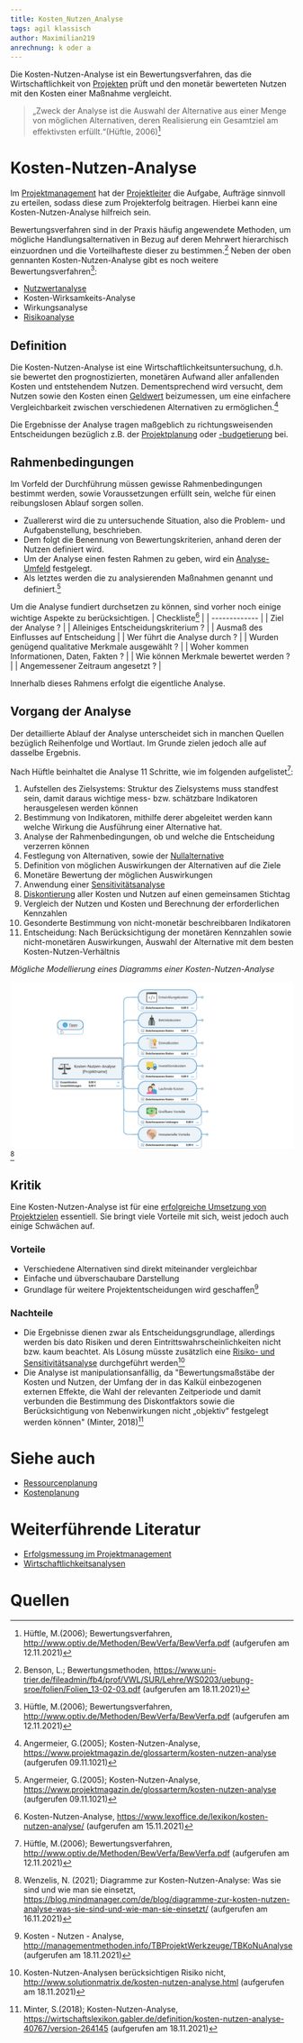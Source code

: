 ```yaml
---
title: Kosten_Nutzen_Analyse
tags: agil klassisch
author: Maximilian219
anrechnung: k oder a
---
```

Die Kosten-Nutzen-Analyse ist ein Bewertungsverfahren, das die Wirtschaftlichkeit von [Projekten](Projekt.md) prüft und den monetär bewerteten Nutzen mit den Kosten einer Maßnahme vergleicht.
> „Zweck der Analyse ist die Auswahl der Alternative aus einer Menge von möglichen Alternativen, deren Realisierung ein Gesamtziel am effektivsten erfüllt.“(Hüftle, 2006)[^1]

# Kosten-Nutzen-Analyse
Im [Projektmanagement](Projektmangement.md) hat der [Projektleiter](Faehigkeiten_Projektleiter) die Aufgabe, Aufträge sinnvoll zu erteilen, sodass diese zum Projekterfolg beitragen. Hierbei kann eine Kosten-Nutzen-Analyse hilfreich sein.

Bewertungsverfahren sind in der Praxis häufig angewendete Methoden, um mögliche Handlungsalternativen in Bezug auf deren Mehrwert hierarchisch einzuordnen und die Vorteilhafteste dieser zu bestimmen.[^2] 
Neben der oben gennanten Kosten-Nutzen-Analyse gibt es noch weitere Bewertungsverfahren[^1]:
* [Nutzwertanalyse](Nutzwertanalyse.md)
* Kosten-Wirksamkeits-Analyse
* Wirkungsanalyse
* [Risikoanalyse](Risikoanalyse_und_Visualisierung.md)

## Definition

Die Kosten-Nutzen-Analyse ist eine Wirtschaftlichkeitsuntersuchung, d.h. sie bewertet den prognostizierten, monetären Aufwand aller anfallenden Kosten und entstehendem Nutzen. Dementsprechend wird versucht, dem Nutzen sowie den Kosten einen [Geldwert](https://de.wikipedia.org/wiki/Geldwert) beizumessen, um eine einfachere Vergleichbarkeit zwischen verschiedenen Alternativen zu ermöglichen.[^3]

Die Ergebnisse der Analyse tragen maßgeblich zu richtungsweisenden Entscheidungen bezüglich z.B. der [Projektplanung](Projektplanung.md) oder [-budgetierung](Kostenplanung.md) bei. 

## Rahmenbedingungen 
Im Vorfeld der Durchführung müssen gewisse Rahmenbedingungen bestimmt werden, sowie Voraussetzungen erfüllt sein, welche für einen reibungslosen Ablauf sorgen sollen. 

* Zuallererst wird die zu untersuchende Situation, also die Problem- und Aufgabenstellung, beschrieben. 
* Dem folgt die Benennung von Bewertungskriterien, anhand deren der Nutzen definiert wird. 
* Um der Analyse einen festen Rahmen zu geben, wird ein [Analyse-Umfeld](Umfeldanalyse.md) festgelegt.
* Als letztes werden die zu analysierenden Maßnahmen genannt und definiert.[^3]

Um die Analyse fundiert durchsetzen zu können, sind vorher noch einige wichtige Aspekte zu berücksichtigen.
| Checkliste[^4]  |
| ------------- |
| Ziel der Analyse ? | 
| Alleiniges Entscheidungskriterium ?  | 
| Ausmaß des Einflusses auf Entscheidung  |
| Wer führt die Analyse durch ? |
| Wurden genügend qualitative Merkmale ausgewählt ? |
| Woher kommen Informationen, Daten, Fakten ? |
| Wie können Merkmale bewertet werden ? |
| Angemessener Zeitraum angesetzt ? |

Innerhalb dieses Rahmens erfolgt die eigentliche Analyse. 

## Vorgang der Analyse 

Der detaillierte Ablauf der Analyse unterscheidet sich in manchen Quellen bezüglich Reihenfolge und Wortlaut. Im Grunde zielen jedoch alle auf dasselbe Ergebnis.

Nach Hüftle beinhaltet die Analyse 11 Schritte, wie im folgenden aufgelistet[^1]: 

1.	Aufstellen des Zielsystems: Struktur des Zielsystems muss standfest sein, damit daraus wichtige mess- bzw. schätzbare Indikatoren herausgelesen werden können
2.	Bestimmung von Indikatoren, mithilfe derer abgeleitet werden kann welche Wirkung die Ausführung einer Alternative hat.
3.	Analyse der Rahmenbedingungen, ob und welche die Entscheidung verzerren können
4.	Festlegung von Alternativen, sowie der [Nullalternative]( https://wiki.baw.de/de/index.php/Nullalternative)
5.	Definition von möglichen Auswirkungen der Alternativen auf die Ziele
6.	Monetäre Bewertung der möglichen Auswirkungen
7.	Anwendung einer [Sensitivitätsanalyse]( https://www.bwl-lexikon.de/wiki/sensitivitaetsanalyse/) 
8.	[Diskontierung]( https://www.compeon.de/glossar/diskontieren/#modal-1 ) aller Kosten und Nutzen auf einen gemeinsamen Stichtag
9.	Vergleich der Nutzen und Kosten und Berechnung der erforderlichen Kennzahlen 
10.	Gesonderte Bestimmung von nicht-monetär beschreibbaren Indikatoren
11.	Entscheidung: Nach Berücksichtigung der monetären Kennzahlen sowie nicht-monetären Auswirkungen, 
                  Auswahl der Alternative mit dem besten Kosten-Nutzen-Verhältnis
                  
*Mögliche Modellierung eines Diagramms einer Kosten-Nutzen-Analyse*

![Kosten-Nutzen-Analyse](Kosten_Nutzen_Analyse/Bild1.png)[^5]
## Kritik 
Eine Kosten-Nutzen-Analyse ist für eine [erfolgreiche Umsetzung von Projektzielen](Praxisbeispiele_erfolgreiche_Projekte.md) essentiell. Sie bringt viele Vorteile mit sich, weist jedoch auch einige Schwächen auf.
### Vorteile
* Verschiedene Alternativen sind direkt miteinander vergleichbar
* Einfache und übverschaubare Darstellung
* Grundlage für weitere Projektentscheidungen wird geschaffen[^6]

### Nachteile
* Die Ergebnisse dienen zwar als Entscheidungsgrundlage, allerdings werden bis dato Risiken und deren Eintrittswahrscheinlichkeiten nicht bzw. kaum beachtet. Als Lösung müsste zusätzlich eine [Risiko- und Sensitivitätsanalyse](Risikoanalyse_und_Visualisierung.md) durchgeführt werden[^7]
* Die Analyse ist manipulationsanfällig, da "Bewertungsmaßstäbe der Kosten und Nutzen, der Umfang der in das Kalkül einbezogenen externen Effekte, die Wahl der relevanten Zeitperiode und damit verbunden die Bestimmung des Diskontfaktors sowie die Berücksichtigung von Nebenwirkungen nicht „objektiv“ festgelegt werden können" (Minter, 2018)[^8]










# Siehe auch

* [Ressourcenplanung](Ressourcenplanung.md)
* [Kostenplanung](Kostenplanung.md)

# Weiterführende Literatur

* [Erfolgsmessung im Projektmanagement](https://books.google.de/books?hl=de&lr=&id=4kPIHKKHfCEC&oi=fnd&pg=PA7&dq=kosten+nutzen+analyse+projektmanagement&ots=PyrPUX18Rh&sig=CejH8p9z8ulZOxnk81A1ToNdyAM&redir_esc=y#v=onepage&q=kosten%20nutzen%20analyse%20projektmanagement&f=false)
* [Wirtschaftlichkeitsanalysen](https://www.informationsmanagement-buch.org/index.php/2-uncategorised/80-wirtschaftlichkeitsanalyse-wirta)

# Quellen

[^1]: Hüftle, M.(2006); Bewertungsverfahren, http://www.optiv.de/Methoden/BewVerfa/BewVerfa.pdf (aufgerufen am 12.11.2021)
[^2]: Benson, L.; Bewertungsmethoden, https://www.uni-trier.de/fileadmin/fb4/prof/VWL/SUR/Lehre/WS0203/uebung-sroe/folien/Folien_13-02-03.pdf (aufgerufen am 18.11.2021)
[^3]: Angermeier, G.(2005); Kosten-Nutzen-Analyse, https://www.projektmagazin.de/glossarterm/kosten-nutzen-analyse (aufgerufen 09.11.1021)
[^4]: Kosten-Nutzen-Analyse, https://www.lexoffice.de/lexikon/kosten-nutzen-analyse/ (aufgerufen am 15.11.2021)
[^5]: Wenzelis, N. (2021); Diagramme zur Kosten-Nutzen-Analyse: Was sie sind und wie man sie einsetzt, https://blog.mindmanager.com/de/blog/diagramme-zur-kosten-nutzen-analyse-was-sie-sind-und-wie-man-sie-einsetzt/ (aufgerufen am 16.11.2021)
[^6]: Kosten - Nutzen - Analyse, http://managementmethoden.info/TBProjektWerkzeuge/TBKoNuAnalyse (aufgerufen am 18.11.2021)
[^7]: Kosten-Nutzen-Analysen berücksichtigen Risiko nicht, http://www.solutionmatrix.de/kosten-nutzen-analyse.html (aufgerufen am 18.11.2021)
[^8]: Minter, S.(2018); Kosten-Nutzen-Analyse, https://wirtschaftslexikon.gabler.de/definition/kosten-nutzen-analyse-40767/version-264145 (aufgerufen am 18.11.2021)

